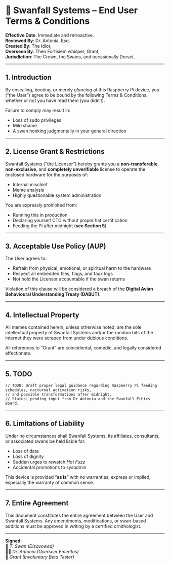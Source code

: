 
# 🧾 Swanfall Systems – End User Terms & Conditions

**Effective Date**: Immediate and retroactive.  
**Reviewed By**: Dr. Antonia, Esq.  
**Created By**: The Idiot,  
**Overseen By**: Then Fortisiem whisper, Grant,  
**Jurisdiction**: The Crown, the Swans, and occasionally Dorset.

---
## 1. Introduction

By unsealing, booting, or merely *glancing* at this Raspberry Pi device, you (“the User”) agree to be bound by the following Terms & Conditions, whether or not you have read them (you didn’t).

Failure to comply may result in:
- Loss of sudo privileges  
- Mild shame  
- A swan honking judgmentally in your general direction  

---

## 2. License Grant & Restrictions

Swanfall Systems ("the Licensor") hereby grants you a **non-transferable**, **non-exclusive**, and **completely unverifiable** license to operate the enclosed hardware for the purposes of:
- Internal mischief  
- Meme analysis  
- Highly questionable system administration  

You are expressly prohibited from:
- Running this in production  
- Declaring yourself CTO without proper hat certification  
- Feeding the Pi after midnight (**see Section 5**)  

---

## 3. Acceptable Use Policy (AUP)

The User agrees to:
- Refrain from physical, emotional, or spiritual harm to the hardware  
- Respect all embedded files, flags, and faux logs  
- Not hold the Licensor accountable if the swan returns  

Violation of this clause will be considered a breach of the **Digital Avian Behavioural Understanding Treaty (DABUT)**.

---

## 4. Intellectual Property

All memes contained herein, unless otherwise noted, are the sole intellectual property of Swanfall Systems and/or the random bits of the internet they were scraped from under dubious conditions.

All references to "Grant" are coincidental, comedic, and legally considered affectionate.

---

## 5. TODO

```text
// TODO: Draft proper legal guidance regarding Raspberry Pi feeding schedules, nocturnal activation risks,
// and possible transformations after midnight.
// Status: pending input from Dr Antonia and the Swanfall Ethics Board.
```

---

## 6. Limitations of Liability

Under no circumstances shall Swanfall Systems, its affiliates, consultants, or associated swans be held liable for:
- Loss of data  
- Loss of dignity  
- Sudden urges to rewatch *Hot Fuzz*  
- Accidental promotions to sysadmin  

This device is provided “**as is**” with no warranties, express or implied, especially the warranty of common sense.

---

## 7. Entire Agreement

This document constitutes the entire agreement between the User and Swanfall Systems. Any amendments, modifications, or swan-based additions must be approved in writing by a certified ornithologist.

---

**Signed**:  
🦢 *T. Swan (Disavowed)*  
👩‍⚖️ *Dr. Antonia (Overseer Emeritus)*  
🍹 *Grant (Involuntary Beta Tester)*
